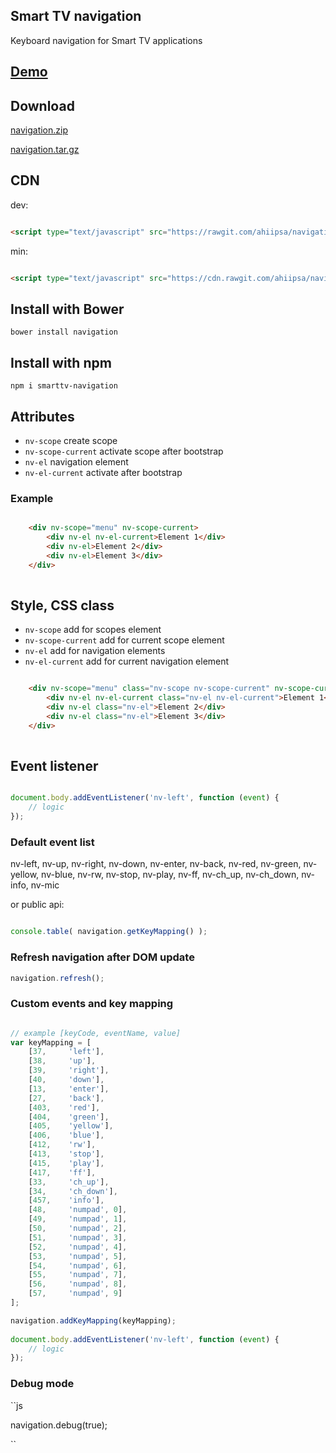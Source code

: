 ## Smart TV navigation

Keyboard navigation for Smart TV applications

## [Demo](http://ahiipsa.github.io/navigation/demo/navigation.html)

## Download
 
[navigation.zip](https://github.com/ahiipsa/navigation/zipball/master)

[navigation.tar.gz](https://github.com/ahiipsa/navigation/tarball/master)



## CDN

dev:

```html

<script type="text/javascript" src="https://rawgit.com/ahiipsa/navigation/1.0.6/dist/navigation.js"></script>

```

min:

```html

<script type="text/javascript" src="https://cdn.rawgit.com/ahiipsa/navigation/1.0.6/dist/navigation.min.js"></script>

```

## Install with Bower

`bower install navigation`

## Install with npm

`npm i smarttv-navigation`
 
## Attributes

- `nv-scope` create scope
- `nv-scope-current` activate scope after bootstrap
- `nv-el` navigation element
- `nv-el-current` activate after bootstrap

### Example
```html

    <div nv-scope="menu" nv-scope-current>
        <div nv-el nv-el-current>Element 1</div>
        <div nv-el>Element 2</div>
        <div nv-el>Element 3</div>
    </div>
    
```

## Style, CSS class

- `nv-scope` add for scopes element
- `nv-scope-current` add for current scope element
- `nv-el` add for navigation elements
- `nv-el-current` add for current navigation element

```html

    <div nv-scope="menu" class="nv-scope nv-scope-current" nv-scope-current>
        <div nv-el nv-el-current class="nv-el nv-el-current">Element 1</div>
        <div nv-el class="nv-el">Element 2</div>
        <div nv-el class="nv-el">Element 3</div>
    </div>
    
```

## Event listener

```js

document.body.addEventListener('nv-left', function (event) {
    // logic
});

```

### Default event list

nv-left, nv-up, nv-right, nv-down, nv-enter, nv-back, nv-red, nv-green, nv-yellow, nv-blue, nv-rw, nv-stop, nv-play, nv-ff, nv-ch_up, nv-ch_down, nv-info, nv-mic

or public api:

```js

console.table( navigation.getKeyMapping() );

```

### Refresh navigation after DOM update

```js
navigation.refresh();
```

### Custom events and key mapping

```js

// example [keyCode, eventName, value]
var keyMapping = [
    [37,     'left'],
    [38,     'up'],
    [39,     'right'],
    [40,     'down'],
    [13,     'enter'],
    [27,     'back'],
    [403,    'red'],
    [404,    'green'],
    [405,    'yellow'],
    [406,    'blue'],
    [412,    'rw'],
    [413,    'stop'],
    [415,    'play'],
    [417,    'ff'],
    [33,     'ch_up'],
    [34,     'ch_down'],
    [457,    'info'],
    [48,     'numpad', 0],
    [49,     'numpad', 1],
    [50,     'numpad', 2],
    [51,     'numpad', 3],
    [52,     'numpad', 4],
    [53,     'numpad', 5],
    [54,     'numpad', 6],
    [55,     'numpad', 7],
    [56,     'numpad', 8],
    [57,     'numpad', 9]
];

navigation.addKeyMapping(keyMapping);
 
document.body.addEventListener('nv-left', function (event) {
    // logic
});

```

### Debug mode

``js

navigation.debug(true);

``
